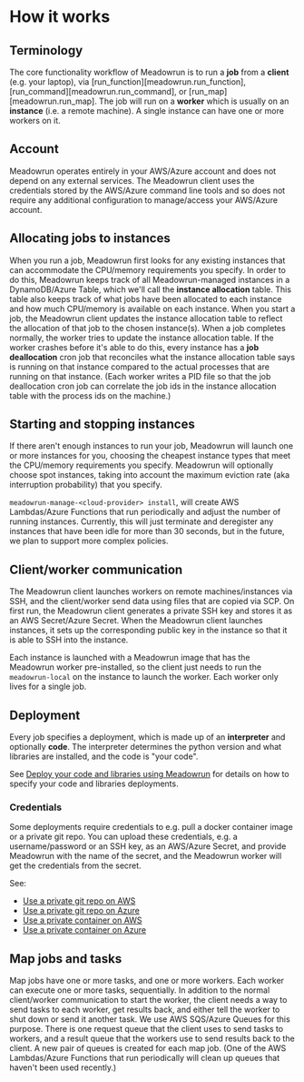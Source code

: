 # How it works

## Terminology

The core functionality workflow of Meadowrun is to run a **job** from a **client** (e.g.
your laptop), via [run_function][meadowrun.run_function],
[run_command][meadowrun.run_command], or [run_map][meadowrun.run_map]. The job will run
on a **worker** which is usually on an **instance** (i.e. a remote machine). A single
instance can have one or more workers on it.


## Account
Meadowrun operates entirely in your AWS/Azure account and does not depend on any
external services. The Meadowrun client uses the credentials stored by the AWS/Azure
command line tools and so does not require any additional configuration to manage/access
your AWS/Azure account.


## Allocating jobs to instances

When you run a job, Meadowrun first looks for any existing instances that can
accommodate the CPU/memory requirements you specify. In order to do this, Meadowrun
keeps track of all Meadowrun-managed instances in a DynamoDB/Azure Table, which we'll
call the **instance allocation** table. This table also keeps track of what jobs have
been allocated to each instance and how much CPU/memory is available on each instance.
When you start a job, the Meadowrun client updates the instance allocation table to
reflect the allocation of that job to the chosen instance(s). When a job completes
normally, the worker tries to update the instance allocation table. If the worker
crashes  before it's able to do this, every instance has a **job deallocation** cron job
that reconciles what the instance allocation table says is running on that instance
compared to the actual processes that are running on that instance. (Each worker writes
a PID file so that the job deallocation cron job can correlate the job ids in the
instance allocation table with the process ids on the machine.)


## Starting and stopping instances

If there aren't enough instances to run your job, Meadowrun will launch one or more
instances for you, choosing the cheapest instance types that meet the CPU/memory
requirements you specify. Meadowrun will optionally choose spot instances, taking into
account the maximum eviction rate (aka interruption probability) that you specify.

`meadowrun-manage-<cloud-provider> install`, will create AWS Lambdas/Azure Functions
that run periodically and adjust the number of running instances. Currently, this will
just terminate and deregister any instances that have been idle for more than 30
seconds, but in the future, we plan to support more complex policies.


## Client/worker communication

The Meadowrun client launches workers on remote machines/instances via SSH, and the
client/worker send data using files that are copied via SCP. On first run, the Meadowrun
client generates a private SSH key and stores it as an AWS Secret/Azure Secret. When the
Meadowrun client launches instances, it sets up the corresponding public key in the
instance so that it is able to SSH into the instance.

Each instance is launched with a Meadowrun image that has the Meadowrun worker
pre-installed, so the client just needs to run the `meadowrun-local` on the instance to
launch the worker. Each worker only lives for a single job.


## Deployment

Every job specifies a deployment, which is made up of an **interpreter** and optionally
**code**. The interpreter determines the python version and what libraries are
installed, and the code is "your code".

See [Deploy your code and libraries using Meadowrun](/explanation/deployment) for
details on how to specify your code and libraries deployments.
  

### Credentials

Some deployments require credentials to e.g. pull a docker container image or a private
git repo. You can upload these credentials, e.g. a username/password or an SSH key, as
an AWS/Azure Secret, and provide Meadowrun with the name of the secret, and the
Meadowrun worker will get the credentials from the secret.

See:

- [Use a private git repo on AWS](/how_to/private_git_repo_aws)
- [Use a private git repo on Azure](/how_to/private_git_repo_azure)
- [Use a private container on AWS](/how_to/private_container_aws)
- [Use a private container on Azure](/how_to/private_container_azure)


## Map jobs and tasks

Map jobs have one or more tasks, and one or more workers. Each worker can execute one or
more tasks, sequentially. In addition to the normal client/worker communication to start
the worker, the client needs a way to send tasks to each worker, get results back, and
either tell the worker to shut down or send it another task. We use AWS SQS/Azure Queues
for this purpose. There is one request queue that the client uses to send tasks to
workers, and a result queue that the workers use to send results back to the client. A
new pair of queues is created for each map job. (One of the AWS Lambdas/Azure Functions
that run periodically will clean up queues that haven't been used recently.)
